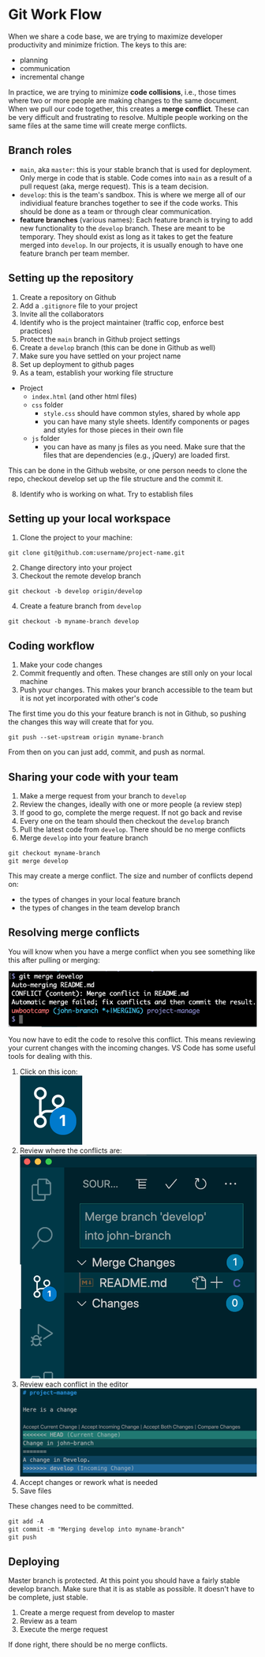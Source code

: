 # Git Work Flow

When we share a code base, we are trying to maximize developer productivity and minimize friction. The keys to this are:

- planning
- communication
- incremental change

In practice, we are trying to minimize **code collisions**, i.e., those times where two or more people are making changes to the same document. When we pull our code together, this creates a **merge conflict**. These can be very difficult and frustrating to resolve. Multiple people working on the same files at the same time will create merge conflicts.

## Branch roles

- `main`, aka `master`: this is your stable branch that is used for deployment. Only merge in code that is stable. Code comes into `main` as a result of a pull request (aka, merge request). This is a team decision.
- `develop`: this is the team's sandbox. This is where we merge all of our individiual feature branches together to see if the code works. This should be done as a team or through clear communication.
- **feature branches** (various names): Each feature branch is trying to add new functionality to the `develop` branch. These are meant to be temporary. They should exist as long as it takes to get the feature merged into `develop`. In our projects, it is usually enough to have one feature branch per team member.

## Setting up the repository

1. Create a repository on Github
1. Add a `.gitignore` file to your project
1. Invite all the collaborators
1. Identify who is the project maintainer (traffic cop, enforce best practices)
1. Protect the `main` branch in Github project settings
1. Create a `develop` branch (this can be done in Github as well)
1. Make sure you have settled on your project name
1. Set up deployment to github pages
1. As a team, establish your working file structure

- Project
  - `index.html` (and other html files)
  - `css` folder
    - `style.css` should have common styles, shared by whole app
    - you can have many style sheets. Identify components or pages and styles for those pieces in their own file
  - `js` folder
    - you can have as many js files as you need. Make sure that the files that are dependencies (e.g., jQuery) are loaded first.

This can be done in the Github website, or one person needs to clone the repo, checkout develop set up the file structure and the commit it.

8. Identify who is working on what. Try to establish files

## Setting up your local workspace

1. Clone the project to your machine:

```
git clone git@github.com:username/project-name.git
```

2. Change directory into your project
3. Checkout the remote develop branch

```
git checkout -b develop origin/develop
```

4. Create a feature branch from `develop`

```
git checkout -b myname-branch develop
```

## Coding workflow

1. Make your code changes
2. Commit frequently and often. These changes are still only on your local machine
3. Push your changes. This makes your branch accessible to the team but it is not yet incorporated with other's code

The first time you do this your feature branch is not in Github, so pushing the changes this way will create that for you.

```
git push --set-upstream origin myname-branch
```

From then on you can just add, commit, and push as normal.

## Sharing your code with your team

1. Make a merge request from your branch to `develop`
1. Review the changes, ideally with one or more people (a review step)
1. If good to go, complete the merge request. If not go back and revise
1. Every one on the team should then checkout the `develop` branch
1. Pull the latest code from `develop`. There should be no merge conflicts
1. Merge `develop` into your feature branch

```
git checkout myname-branch
git merge develop
```

This may create a merge conflict. The size and number of conflicts depend on:

- the types of changes in your local feature branch
- the types of changes in the team develop branch

## Resolving merge conflicts

You will know when you have a merge conflict when you see something like this after pulling or merging:

![Merge conflict terminal](resources/mergeconflict.png)

You now have to edit the code to resolve this conflict. This means reviewing your current changes with the incoming changes. VS Code has some useful tools for dealing with this.

1. Click on this icon:  
   ![Git](resources/giticon.png)
2. Review where the conflicts are:  
   ![Git](resources/changeslist.png)
3. Review each conflict in the editor
   ![Git](resources/mergeconflict_vscode.png)
4. Accept changes or rework what is needed
5. Save files

These changes need to be committed.

```
git add -A
git commit -m "Merging develop into myname-branch"
git push
```

## Deploying

Master branch is protected. At this point you should have a fairly stable develop branch. Make sure that it is as stable as possible. It doesn't have to be complete, just stable.

1. Create a merge request from develop to master
1. Review as a team
1. Execute the merge request

If done right, there should be no merge conflicts.
